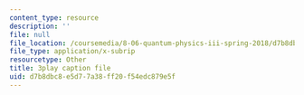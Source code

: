 ```yaml
---
content_type: resource
description: ''
file: null
file_location: /coursemedia/8-06-quantum-physics-iii-spring-2018/d7b8dbc8e5d77a38ff20f54edc879e5f_A4-kg_F34qc.srt
file_type: application/x-subrip
resourcetype: Other
title: 3play caption file
uid: d7b8dbc8-e5d7-7a38-ff20-f54edc879e5f
---
```

